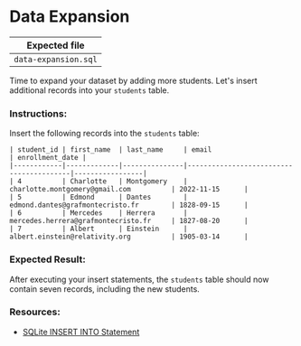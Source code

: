 # Data Expansion

| Expected file      |
| ------------------ |
| `data-expansion.sql` |

Time to expand your dataset by adding more students. Let's insert additional records into your `students` table.

### Instructions:

Insert the following records into the `students` table:

```
| student_id | first_name  | last_name     | email                                   | enrollment_date |
|------------|-------------|---------------|-----------------------------------------|-----------------|
| 4          | Charlotte   | Montgomery    | charlotte.montgomery@gmail.com          | 2022-11-15      |
| 5          | Edmond      | Dantes        | edmond.dantes@grafmontecristo.fr        | 1828-09-15      |
| 6          | Mercedes    | Herrera       | mercedes.herrera@grafmontecristo.fr     | 1827-08-20      |
| 7          | Albert      | Einstein      | albert.einstein@relativity.org          | 1905-03-14      |
```

### Expected Result:

After executing your insert statements, the `students` table should now contain seven records, including the new students.

### Resources:

- [SQLite INSERT INTO Statement](https://www.sqlite.org/lang_insert.html)
